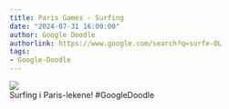 ```yaml
---
title: Paris Games - Surfing
date: "2024-07-31 16:00:00"
author: Google Doodle
authorlink: https://www.google.com/search?q=surfe-OL
tags:
- Google-Doodle
---
```

<img src="https://www.google.com/logos/doodles/2024/paris-games-surfing-6753651837110528.3-law.gif" referrerpolicy="no-referrer"><br>Surfing i Paris-lekene! #GoogleDoodle